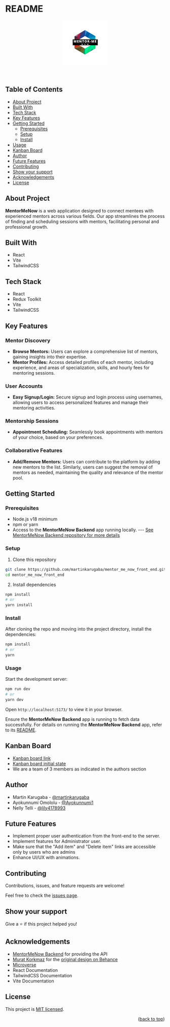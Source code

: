 # README <a name="readme-top"></a>

<div align="center">
  <img src="src/assets/logo2.jpg" alt="MentorMeNow logo" width="140"  height="auto" />
  <br/>
  <br/>
  <br/>
</div>

## Table of Contents

- [About Project](#about-project)
- [Built With](#built-with)
- [Tech Stack](#tech-stack)
- [Key Features](#key-features)
- [Getting Started](#getting-started)
  - [Prerequisites](#prerequisites)
  - [Setup](#setup)
  - [Install](#install)
- [Usage](#usage)
- [Kanban Board](#kanban-board)
- [Author](#author)
- [Future Features](#future-features)
- [Contributing](#contributing)
- [Show your support](#show-your-support)
- [Acknowledgements](#acknowledgements)
- [License](#license)

## About Project <a name="about-project"></a>

**MentorMeNow** is a web application designed to connect mentees with experienced mentors across various fields. Our app streamlines the process of finding and scheduling sessions with mentors, facilitating personal and professional growth.

## Built With <a name="built-with"></a>

- React
- Vite
- TailwindCSS

## Tech Stack <a name="tech-stack"></a>

- React
- Redux Toolkit
- Vite
- TailwindCSS

## Key Features <a name="key-features"></a>

### Mentor Discovery
- **Browse Mentors:** Users can explore a comprehensive list of mentors, gaining insights into their expertise.
- **Mentor Profiles:** Access detailed profiles of each mentor, including experience, and areas of specialization, skills, and hourly fees for mentoring sessions.

### User Accounts
- **Easy Signup/Login:** Secure signup and login process using usernames, allowing users to access personalized features and manage their mentoring activities.

### Mentorship Sessions
- **Appointment Scheduling:** Seamlessly book appointments with mentors of your choice, based on your preferences.

### Collaborative Features
- **Add/Remove Mentors:** Users can contribute to the platform by adding new mentors to the list. Similarly, users can suggest the removal of mentors as needed, maintaining the quality and relevance of the mentor pool.


## Getting Started <a name="getting-started"></a>

### Prerequisites <a name="prerequisites"></a>

- Node.js v18 minimum
- npm or yarn
- Access to the **MentorMeNow Backend** app running locally. --- [See MentorMeNow Backend repository for more details](https://github.com/Ayokunnumi1/mentor_me_now_back_end)

### Setup <a name="setup"></a>

1. Clone this repository

```bash
git clone https://github.com/martinkarugaba/mentor_me_now_front_end.git
cd mentor_me_now_front_end
```

2. Install dependencies

```bash
npm install
# or
yarn install
```

### Install <a name="install"></a>

After cloning the repo and moving into the project directory, install the dependencies:

```bash
npm install
# or
yarn
```

### Usage <a name="usage"></a>

Start the development server:

```bash
npm run dev
# or
yarn dev
```

Open `http://localhost:5173/` to view it in your browser.

Ensure the **MentorMeNow Backend** app is running to fetch data successfully. For details on running the **MentorMeNow Backend** app, refer to its [README](https://github.com/Ayokunnumi1/mentor_me_now_back_end).


## Kanban Board <a name="kanban-board"></a>
- [Kanban board link](https://github.com/users/martinkarugaba/projects/11/views/1)
- [Kanban board initial state](./kabanboardinitialstate.png)
- We are a team of 3 members as indicated in the authors section

## Author <a name="author"></a>

- Martin Karugaba - [@martinkarugaba](https://github.com/martinkarugaba)
- Ayokunnumi Omololu - [@Ayokunnumi1](https://github.com/Ayokunnumi1)
- Nelly Telli - [@lily4178993](https://github.com/lily4178993/)

## Future Features <a name="future-features"></a>

- Implement proper user authentication from the front-end to the server.
- Implement features for Administrator user.
- Make sure that the "Add item" and "Delete item" links are accessible only by users who are admins
- Enhance UI/UX with animations.

## Contributing <a name="contributing"></a>

Contributions, issues, and feature requests are welcome!

Feel free to check the [issues page](https://github.com/martinkarugaba/mentor_me_now_front_end/issues).

## Show your support <a name="support"></a>

Give a ⭐️ if this project helped you!

## Acknowledgements <a name="acknowledgements"></a>

- [MentorMeNow Backend](https://github.com/Ayokunnumi1/mentor_me_now_back_end) for providing the API
- [Murat Korkmaz](https://www.behance.net/muratk) for the [original design on Behance](https://www.behance.net/gallery/26425031/Vespa-Responsive-Redesign) 
- [Microverse](https://github.com/microverseinc)
- React Documentation
- TailwindCSS Documentation
- Vite Documentation

## License <a name="license"></a>

This project is [MIT licensed](./LICENSE).

<p align="right">(<a href="#readme-top">back to top</a>)</p>